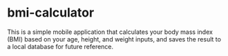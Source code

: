 # bmi-calculator
This is a simple mobile application that calculates your body mass index (BMI) based on your age, height, and weight inputs, and saves the result to a local database for future reference.
